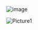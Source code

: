
![image](https://github.com/user-attachments/assets/fb62d106-9960-4bd1-b710-96f3ab0d54f6)


![Picture1](https://github.com/user-attachments/assets/729ce8bf-4614-4be6-bfaa-a09bc5304e9a)
